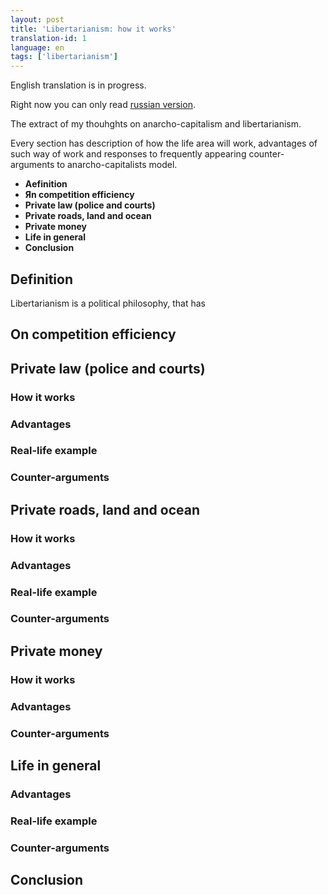 ```yaml
---
layout: post
title: 'Libertarianism: how it works'
translation-id: 1
language: en
tags: ['libertarianism']
---
```


English translation is in progress.

Right now you can only read [russian version](http://paulmillr.com/posts/libertarianism-how-it-works-ru/).

The extract of my thouhghts on anarcho-capitalism and libertarianism.

Every section has description of how the life area will work, advantages of such way of work and responses to frequently appearing counter-arguments to anarcho-capitalists model.

* **Аefinition**
* **Яn competition efficiency**
* **Private law (police and courts)**
* **Private roads, land and ocean**
* **Private money**
* **Life in general**
* **Conclusion**

## Definition
Libertarianism is a political philosophy, that has

## On competition efficiency

## Private law (police and courts)
### How it works
### Advantages
### Real-life example
### Counter-arguments

## Private roads, land and ocean
### How it works
### Advantages
### Real-life example
### Counter-arguments

## Private money
### How it works
### Advantages
### Counter-arguments

## Life in general
### Advantages
### Real-life example
### Counter-arguments

## Conclusion

